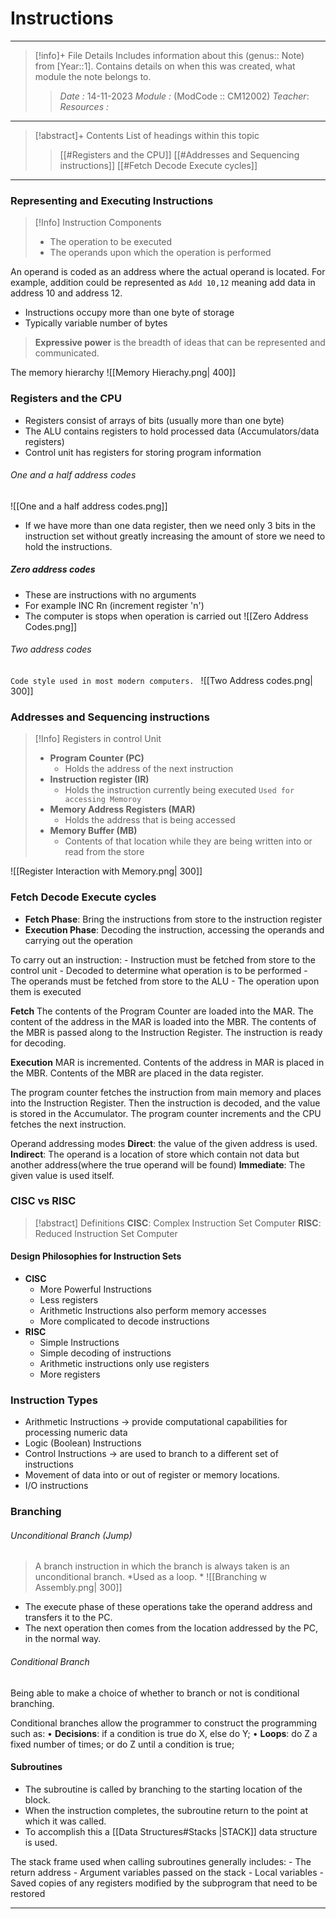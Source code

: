 # Instructions
---
> [!info]+ File Details
> Includes information about this (genus:: Note) from [Year::1]. Contains details on when this was created, what module the note belongs to.
> > *Date :*  14-11-2023 
> > *Module :* (ModCode :: CM12002) 
> > *Teacher*: 
> > *Resources :*

---
> [!abstract]+ Contents
> List of headings within this topic
> > [[#Registers and the CPU]]
> [[#Addresses and Sequencing instructions]]
> [[#Fetch Decode Execute cycles]]
--- 
### Representing and Executing Instructions

>[!Info] Instruction Components
>- The operation to be executed
>- The operands upon which the operation is performed

An operand is coded as an address where the actual operand is located. For example, addition could be represented as `Add 10,12` meaning add data in address 10 and address 12. 
- Instructions occupy more than one byte of storage
- Typically variable number of bytes

>**Expressive power** is the breadth of ideas that can be represented and communicated.

The memory hierarchy
	![[Memory Hierachy.png| 400]]

### Registers and the CPU

- Registers consist of arrays of bits (usually more than one byte)
- The ALU contains registers to hold processed data (Accumulators/data registers)
- Control unit has registers for storing program information

###### One and a half address codes
![[One and a half address codes.png]]
- If we have more than one data register, then we need only 3 bits in the instruction set without greatly increasing the amount of store we need to hold the instructions. 

##### Zero address codes
- These are instructions with no arguments
- For example INC Rn (increment register 'n')
- The computer is stops when operation is carried out
 ![[Zero Address Codes.png]]

###### Two address codes
`Code style used in most modern computers. `
![[Two Address codes.png| 300]]


### Addresses and Sequencing instructions

> [!Info] Registers in control Unit
>  - **Program Counter (PC)**
> 	 - Holds the address of the next instruction 
> - **Instruction register (IR)**
> 	- Holds the instruction currently being executed 
> 	`Used for accessing Memoroy`
> - **Memory Address Registers (MAR)**
> 	 - Holds the address that is being accessed
> - **Memory Buffer (MB)**
> 	- Contents of that location while they are being written into or read from the store

![[Register Interaction with Memory.png| 300]]

### Fetch Decode Execute cycles
- **Fetch Phase**: Bring the instructions from store to the instruction register
- **Execution Phase**: Decoding the instruction, accessing the operands and carrying out the operation

To carry out an instruction:
	- Instruction must be fetched from store to the control unit
	- Decoded to determine what operation is to be performed
	- The operands must be fetched from store to the ALU
	- The operation upon them is executed

**Fetch**
The contents of the Program Counter are loaded into the MAR. The content of the address in the MAR is loaded into the MBR. The contents of the MBR is passed along to the Instruction Register. The instruction is ready for decoding. 

**Execution**
MAR is incremented. Contents of the address in MAR is placed in the MBR. Contents of the MBR are placed in the data register. 

The program counter fetches the instruction from main memory and places into the Instruction Register.  Then the instruction is decoded, and the value is stored in the Accumulator. The program counter increments and the CPU fetches the next instruction.

Operand addressing modes
**Direct**: the value of the given address is used. 
**Indirect**: The operand is a location of store which contain not data but another address(where the true operand will be found)
**Immediate**: The given value is used itself. 


### CISC vs RISC
>[!abstract] Definitions
>**CISC**: Complex Instruction Set Computer
>**RISC**: Reduced Instruction Set Computer

#### Design Philosophies for Instruction Sets
- **CISC**
	- More Powerful Instructions
	- Less registers
	- Arithmetic Instructions also perform memory accesses
	- More complicated to decode instructions
-  **RISC**
	- Simple Instructions
	- Simple decoding of instructions
	- Arithmetic instructions only use registers
	- More registers


### Instruction Types
- Arithmetic Instructions $\to$ provide computational capabilities for processing numeric data 
- Logic (Boolean) Instructions 
- Control Instructions $\to$ are used to branch to a different set of instructions
- Movement of data into or out of register or memory locations. 
- I/O instructions

### Branching

###### Unconditional Branch (Jump)
>A branch instruction in which the branch is always taken is an unconditional branch. *Used as a loop. *
![[Branching w Assembly.png| 300]]

- The execute phase of these operations take the operand address and transfers it to the PC. 
- The next operation then comes from the location addressed by the PC, in the normal way.

###### Conditional Branch
Being able to make a choice of whether to branch or not is conditional branching. 

Conditional branches allow the programmer to construct the programming such as: 
	• **Decisions**: if a condition is true do X, else do Y; 
	• **Loops**: do Z a fixed number of times; or do Z until a condition is true;

#### Subroutines

- The subroutine is called by branching to the starting location of the block. 
- When the instruction completes, the subroutine return to the point at which it was called.
- To accomplish this a [[Data Structures#Stacks |STACK]] data structure is used. 

The stack frame used when calling subroutines generally includes:
	- The return address
	- Argument variables passed on the stack
	- Local variables 
	- Saved copies of any registers modified by the subprogram that need to be restored

---